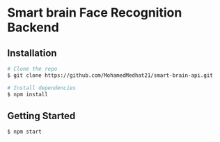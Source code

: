 # Smart brain Face Recognition Backend

## Installation

```bash
# Clone the repo
$ git clone https://github.com/MohamedMedhat21/smart-brain-api.git

# Install dependencies
$ npm install
```
## Getting Started

```bash
$ npm start
```
